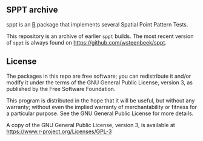 <!-- README.md is generated from README.Rmd. Please edit that file -->
SPPT archive
------------

sppt is an [R](https://www.r-project.org) package that implements several Spatial Point Pattern Tests.

This repository is an archive of earlier `sppt` builds. The most recent version of `sppt` is always found on <https://github.com/wsteenbeek/sppt>.

License
-------

The packages in this repo are free software; you can redistribute it and/or modify it under the terms of the GNU General Public License, version 3, as published by the Free Software Foundation.

This program is distributed in the hope that it will be useful, but without any warranty; without even the implied warranty of merchantability or fitness for a particular purpose. See the GNU General Public License for more details.

A copy of the GNU General Public License, version 3, is available at <https://www.r-project.org/Licenses/GPL-3>
